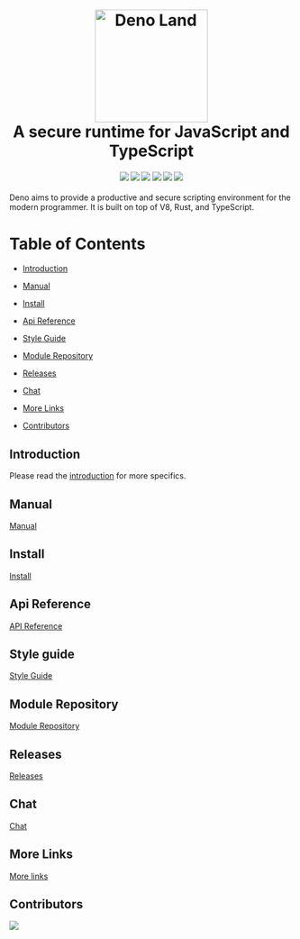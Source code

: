 <h1 align="center">
  <a name="logo" href="https://deno.land"><img src="https://deno.land/logo.svg" alt="Deno Land" width="200"></a>
  <br>
 A secure runtime for JavaScript and TypeScript 
</h1>

<div align="center">
  <h4>
    <a href="https://github.com/denoland/deno/actions"><img src="https://github.com/denoland/deno/workflows/ci/badge.svg?branch=master&event=push"/></a>
    <a href="https://github.com/denoland/deno/stargazers"><img src="https://img.shields.io/github/stars/denoland/deno.svg?style=plasticr"/></a>
    <a href="https://github.com/denoland/deno/commits/master"><img src="https://img.shields.io/github/last-commit/denoland/deno.svg?style=plasticr"/></a>
    <a href="https://github.com/denoland/deno/issues"><img src="https://img.shields.io/github/issues-raw/denoland/deno?style=flat"/></a>
    <a href="https://github.com/denoland/deno/pulls"><img src="https://img.shields.io/github/issues-pr/denoland/deno"/></a>
    <a href="https://github.com/denoland/deno/tags"><img src="https://img.shields.io/github/v/tag/denoland/deno?style=flat"/></a>
    
  </h4>
</div

---







Deno aims to provide a productive and secure scripting environment for the
modern programmer. It is built on top of V8, Rust, and TypeScript.

# Table of Contents


* [Introduction](#introduction)

* [Manual](#manual)

* [Install](#install)

* [Api Reference](#api-reference)

* [Style Guide](#style_guide)

* [Module Repository](#module-repository)

* [Releases](#releases)

* [Chat](#chat)

* [More Links ](#more-links)

* [Contributors ](#contributors)


## Introduction

Please read the [introduction](https://deno.land/manual#introduction) for more
specifics.

## Manual

[Manual](https://deno.land/manual)

## Install

[Install](https://github.com/denoland/deno_install)


## Api Reference

[API Reference](https://deno.land/typedoc/)


## Style guide

[Style Guide](https://github.com/denoland/deno/blob/master/docs/contributing/style_guide.md)

## Module Repository

[Module Repository](https://deno.land/x/)

## Releases

[Releases](Releases.md)

## Chat

[Chat](https://discord.gg/TGMHGv6)

## More Links

[More links](https://github.com/denolib/awesome-deno)

## Contributors

<a href="https://github.com/denoland/deno/graphs/contributors">
  <img src="https://contributors-img.web.app/image?repo=denoland/deno" />
</a>
